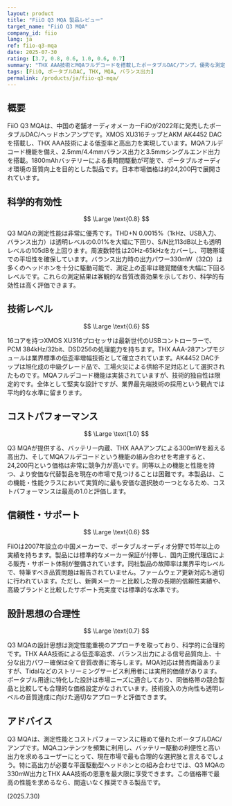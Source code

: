 ```yaml
---
layout: product
title: "FiiO Q3 MQA 製品レビュー"
target_name: "FiiO Q3 MQA"
company_id: fiio
lang: ja
ref: fiio-q3-mqa
date: 2025-07-30
rating: [3.7, 0.8, 0.6, 1.0, 0.6, 0.7]
summary: "THX AAA技術とMQAフルデコードを搭載したポータブルDAC/アンプ。優秀な測定性能とクラス最高のコストパフォーマンスを実現している。"
tags: [FiiO, ポータブルDAC, THX, MQA, バランス出力]
permalink: /products/ja/fiio-q3-mqa/
---
```


## 概要

FiiO Q3 MQAは、中国の老舗オーディオメーカーFiiOが2022年に発売したポータブルDAC/ヘッドホンアンプです。XMOS XU316チップとAKM AK4452 DACを搭載し、THX AAA技術による低歪率と高出力を実現しています。MQAフルデコード機能を備え、2.5mm/4.4mmバランス出力と3.5mmシングルエンド出力を搭載。1800mAhバッテリーによる長時間駆動が可能で、ポータブルオーディオ環境の音質向上を目的とした製品です。日本市場価格は約24,200円で展開されています。

## 科学的有効性

$$ \Large \text{0.8} $$

Q3 MQAの測定性能は非常に優秀です。THD+N 0.0015%（1kHz、USB入力、バランス出力）は透明レベルの0.01%を大幅に下回り、S/N比113dB以上も透明レベルの105dBを上回ります。周波数特性は20Hz-65kHzをカバーし、可聴帯域での平坦性を確保しています。バランス出力時の出力パワー330mW（32Ω）は多くのヘッドホンを十分に駆動可能で、測定上の歪率は聴覚閾値を大幅に下回るレベルです。これらの測定結果は客観的な音質改善効果を示しており、科学的有効性は高く評価できます。

## 技術レベル

$$ \Large \text{0.6} $$

16コアを持つXMOS XU316プロセッサは最新世代のUSBコントローラーで、PCM 384kHz/32bit、DSD256の処理能力を持ちます。THX AAA-28アンプモジュールは業界標準の低歪率増幅技術として確立されています。AK4452 DACチップは旭化成の中級グレード品で、工場火災による供給不足対応として選択されたものです。MQAフルデコード機能は実装されていますが、技術的独自性は限定的です。全体として堅実な設計ですが、業界最先端技術の採用という観点では平均的な水準に留まります。

## コストパフォーマンス

$$ \Large \text{1.0} $$

Q3 MQAが提供する、バッテリー内蔵、THX AAAアンプによる300mWを超える高出力、そしてMQAフルデコードという機能の組み合わせを考慮すると、24,200円という価格は非常に競争力が高いです。同等以上の機能と性能を持つ、より安価な代替製品を現在の市場で見つけることは困難です。本製品は、この機能・性能クラスにおいて実質的に最も安価な選択肢の一つとなるため、コストパフォーマンスは最高の1.0と評価します。

## 信頼性・サポート

$$ \Large \text{0.6} $$

FiiOは2007年設立の中国メーカーで、ポータブルオーディオ分野で15年以上の実績を持ちます。製品には標準的なメーカー保証が付帯し、国内正規代理店による販売・サポート体制が整備されています。同社製品の故障率は業界平均レベルで、特筆すべき品質問題は報告されていません。ファームウェア更新対応も適切に行われています。ただし、新興メーカーと比較した際の長期的信頼性実績や、高級ブランドと比較したサポート充実度では標準的な水準です。

## 設計思想の合理性

$$ \Large \text{0.7} $$

Q3 MQAの設計思想は測定性能重視のアプローチを取っており、科学的に合理的です。THX AAA技術による低歪率追求、バランス出力による信号品質向上、十分な出力パワー確保は全て音質改善に寄与します。MQA対応は賛否両論ありますが、Tidalなどのストリーミングサービス利用者には実用的価値があります。ポータブル用途に特化した設計は市場ニーズに適合しており、同価格帯の競合製品と比較しても合理的な価格設定がなされています。技術投入の方向性も透明レベルの音質達成に向けた適切なアプローチと評価できます。

## アドバイス

Q3 MQAは、測定性能とコストパフォーマンスに極めて優れたポータブルDAC/アンプです。MQAコンテンツを頻繁に利用し、バッテリー駆動の利便性と高い出力を求めるユーザーにとって、現在市場で最も合理的な選択肢と言えるでしょう。特に高出力が必要な平面駆動型ヘッドホンとの組み合わせでは、Q3 MQAの330mW出力とTHX AAA技術の恩恵を最大限に享受できます。この価格帯で最高の性能を求めるなら、間違いなく推奨できる製品です。

(2025.7.30)
